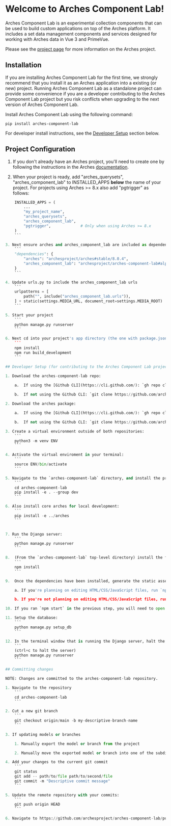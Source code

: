 # Welcome to Arches Component Lab!

Arches Component Lab is an experimental collection components that can be used to build custom applications on top of the Arches platform. It includes a set data management components and services designed for working with Arches data in Vue 3 and PrimeVue.

Please see the [project page](http://archesproject.org/) for more information on the Arches project.


## Installation

If you are installing Arches Component Lab for the first time, we strongly recommend that you install it as an Arches application into a existing (or new) project. Running Arches Component Lab as a standalone project can provide some convenience if you are a developer contributing to the Arches Component Lab project but you risk conflicts when upgrading to the next version of Arches Component Lab.

Install Arches Component Lab using the following command:
```
pip install arches-component-lab
```

For developer install instructions, see the [Developer Setup](#developer-setup-for-contributing-to-the-arches-component-lab-project) section below.


## Project Configuration

1. If you don't already have an Arches project, you'll need to create one by following the instructions in the Arches [documentation](http://archesproject.org/documentation/).

2. When your project is ready, add "arches_querysets", "arches_component_lab" to INSTALLED_APPS **below** the name of your project. 
For projects using Arches >= 8.x also add "pgtrigger" as follows:
```python
    INSTALLED_APPS = (
        ...
        "my_project_name",
        "arches_querysets",
        "arches_component_lab",
        "pgtrigger",             # Only when using Arches >= 8.x
    )
    ```

3. Next ensure arches and arches_component_lab are included as dependencies in package.json
    ```
    "dependencies": {
        "arches": "archesproject/arches#stable/8.0.4",
        "arches_component_lab": "archesproject/arches-component-lab#alpha/0.0.1a3"
    }
    ```

4. Update urls.py to include the arches_component_lab urls
    ```
    urlpatterns = [
        path("", include("arches_component_lab.urls")),
    ] + static(settings.MEDIA_URL, document_root=settings.MEDIA_ROOT)
    ```

5. Start your project
    ```
    python manage.py runserver
    ```

6. Next cd into your project's app directory (the one with package.json) install and build front-end dependencies:
    ```
    npm install
    npm run build_development
    ```

## Developer Setup (for contributing to the Arches Component Lab project)

1. Download the arches-component-lab repo:

    a.  If using the [Github CLI](https://cli.github.com/): `gh repo clone archesproject/arches-component-lab`
    
    b.  If not using the Github CLI: `git clone https://github.com/archesproject/arches-component-lab.git`

2. Download the arches package:

    a.  If using the [Github CLI](https://cli.github.com/): `gh repo clone archesproject/arches`

    b.  If not using the Github CLI: `git clone https://github.com/archesproject/arches.git`

3. Create a virtual environment outside of both repositories: 
    ```
    python3 -m venv ENV
    ```

4. Activate the virtual enviroment in your terminal:
    ```
    source ENV/bin/activate
    ```

5. Navigate to the `arches-component-lab` directory, and install the project (with development dependencies):
    ```
    cd arches-component-lab
    pip install -e . --group dev
    ```

6. Also install core arches for local development:
    ```
    pip install -e ../arches
    ```


7. Run the Django server:
    ```
    python manage.py runserver
    ```

8.  (From the `arches-component-lab` top-level directory) install the frontend dependencies:
    ```
    npm install
    ```

9.  Once the dependencies have been installed, generate the static asset bundle:

    a. If you're planning on editing HTML/CSS/JavaScript files, run `npm start`. This will start a development server that will automatically detect changes to static assets and rebuild the bundle.

    b. If you're not planning on editing HTML/CSS/JavaScript files, run `npm run build_development`

10. If you ran `npm start` in the previous step, you will need to open a new terminal window and activate the virtual environment in the new terminal window. If you ran `npm run build_development` then you can skip this step.

11. Setup the database:
    ```
    python manage.py setup_db
    ```

12. In the terminal window that is running the Django server, halt the server and restart it.
    ```
    (ctrl+c to halt the server)
    python manage.py runserver
    ```

## Committing changes

NOTE: Changes are committed to the arches-component-lab repository. 

1. Navigate to the repository
    ```
    cd arches-component-lab
    ```

2. Cut a new git branch
    ```
    git checkout origin/main -b my-descriptive-branch-name
    ```

3. If updating models or branches

    1. Manually export the model or branch from the project

    2. Manually move the exported model or branch into one of the subdirectories in the `arches-component-lab/arches_component_lab/pkg/graphs` directory.

4. Add your changes to the current git commit
    ```
    git status
    git add -- path/to/file path/to/second/file
    git commit -m "Descriptive commit message"
    ```

5. Update the remote repository with your commits:
    ```
    git push origin HEAD
    ```

6. Navigate to https://github.com/archesproject/arches-component-lab/pulls to see and commit the pull request